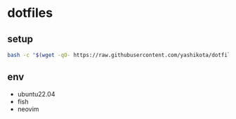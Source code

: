# dotfiles

## setup

```sh
bash -c "$(wget -qO- https://raw.githubusercontent.com/yashikota/dotfiles/master/setup.sh)"
```

## env

- ubuntu22.04
- fish
- neovim
